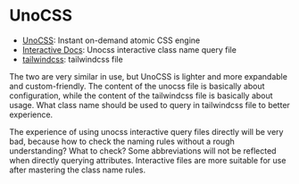 # UnoCSS

- [UnoCSS](https://unocss.dev/): Instant on-demand atomic CSS engine
- [Interactive Docs](https://unocss.dev/interactive/): Unocss interactive class name query file
- [tailwindcss](https://www.tailwindcss.cn/docs/installation): tailwindcss file

The two are very similar in use, but UnoCSS is lighter and more expandable and custom-friendly. The content of the unocss file is basically about configuration, while the content of the tailwindcss file is basically about usage. What class name should be used to query in tailwindcss file to better experience.

The experience of using unocss interactive query files directly will be very bad, because how to check the naming rules without a rough understanding? What to check? Some abbreviations will not be reflected when directly querying attributes. Interactive files are more suitable for use after mastering the class name rules.
